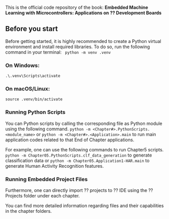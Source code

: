 This is the official code repository of the book:
**Embedded Machine Learning with Microcontrollers: Applications on ?? Development Boards**

## Before you start
Before getting started, it is highly recommended to create a Python virtual environment and install required libraries. To do so, run the following command in your terminal:
``` python -m venv .venv```
### On Windows:
```.\.venv\Scripts\activate```
### On macOS/Linux:
```source .venv/bin/activate```

### Running Python Scripts
You can Python scripts by calling the corresponding file as Python module using the following command.
```python -m <Chapter#>.PythonScripts.<module_name>```
or
```python -m <Chapter#>.<Application>.main``` to run main application codes related to that End of Chapter applications.

For example, one can use the following commands to run Chapter5 scripts.
```python -m Chapter05.PythonScripts.clf_data_generation``` to generate classification data
or 
```python -m Chapter05.Application1-HAR.main``` to generate Human Activity Recognition features.

### Running Embedded Project Files

Furthermore, one can directly import ?? projects to ?? IDE using the ?? Projects folder under each chapter.

<TBD>

You can find more detailed information regarding files and their capabilities in the chapter folders.